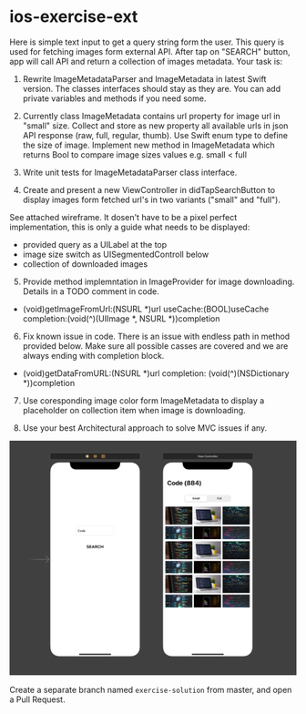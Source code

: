 # ios-exercise-ext
Here is simple text input to get a query string form the user. This query is used for fetching images form external API. After tap on "SEARCH" button, app will call API and return a collection of images metadata. Your task is:

1. Rewrite ImageMetadataParser and ImageMetadata in latest Swift version. The classes interfaces should stay as they are. You can add private variables and methods if you need some.

2. Currently class ImageMetadata contains url property for image url in "small" size. Collect and store as new property all available urls in json API response (raw, full, regular, thumb). Use Swift enum type to define the size of image. Implement new method in ImageMetadata which returns Bool to compare image sizes values e.g. small < full

3. Write unit tests for ImageMetadataParser class interface.

4. Create and present a new ViewController in didTapSearchButton to display images form fetched url's in two variants ("small" and "full"). 

See attached wireframe. It dosen't have to be a pixel perfect implementation, this is only a guide what needs to be displayed: 
- provided query as a UILabel at the top
- image size switch as UISegmentedControll below
- collection of downloaded images

5. Provide method implemntation in ImageProvider for image downloading. Details in a TODO comment in code.
 - (void)getImageFromUrl:(NSURL *)url useCache:(BOOL)useCache completion:(void(^)(UIImage *, NSURL *))completion


6. Fix known issue in code. There is an issue with endless path in method provided below. Make sure all possible casses are covered and we are always ending with completion block.
 - (void)getDataFromURL:(NSURL *)url completion: (void(^)(NSDictionary *))completion


7. Use coresponding image color form ImageMetadata to display a placeholder on collection item when image is downloading.

8. Use your best Architectural approach to solve MVC issues if any.

![Alt text](design.png?raw=true "Wireframe")

Create a separate branch named `exercise-solution` from master, and open a Pull Request.
